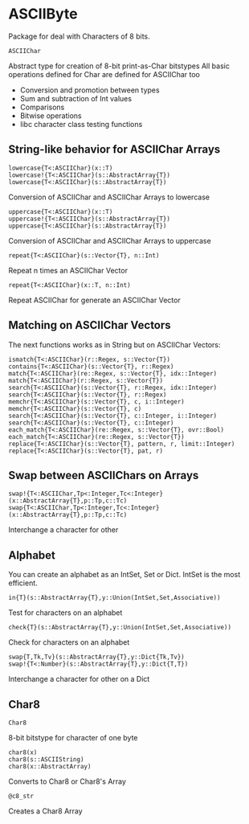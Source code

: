 ASCIIByte
=========

Package for deal with Characters of 8 bits.

	ASCIIChar

Abstract type for creation of 8-bit print-as-Char bitstypes
All basic operations defined for Char are defined for ASCIIChar too
* Conversion and promotion between types
* Sum and subtraction of Int values
* Comparisons
* Bitwise operations
* libc character class testing functions

String-like behavior for ASCIIChar Arrays
-----------------------------------------

	lowercase{T<:ASCIIChar}(x::T)
	lowercase!{T<:ASCIIChar}(s::AbstractArray{T})
	lowercase{T<:ASCIIChar}(s::AbstractArray{T})

Conversion of ASCIIChar and ASCIIChar Arrays to lowercase

	uppercase{T<:ASCIIChar}(x::T)
	uppercase!{T<:ASCIIChar}(s::AbstractArray{T})
	uppercase{T<:ASCIIChar}(s::AbstractArray{T})

Conversion of ASCIIChar and ASCIIChar Arrays to uppercase

	repeat{T<:ASCIIChar}(s::Vector{T}, n::Int)

Repeat n times an ASCIIChar Vector

	repeat{T<:ASCIIChar}(x::T, n::Int)

Repeat ASCIIChar for generate an ASCIIChar Vector

Matching on ASCIIChar Vectors
----------------------------

The next functions works as in String but on ASCIIChar Vectors:

	ismatch{T<:ASCIIChar}(r::Regex, s::Vector{T})
	contains{T<:ASCIIChar}(s::Vector{T}, r::Regex)
	match{T<:ASCIIChar}(re::Regex, s::Vector{T}, idx::Integer)
	match{T<:ASCIIChar}(r::Regex, s::Vector{T})
	search{T<:ASCIIChar}(s::Vector{T}, r::Regex, idx::Integer)
	search{T<:ASCIIChar}(s::Vector{T}, r::Regex)
	memchr{T<:ASCIIChar}(s::Vector{T}, c, i::Integer)
	memchr{T<:ASCIIChar}(s::Vector{T}, c)
	search{T<:ASCIIChar}(s::Vector{T}, c::Integer, i::Integer)
	search{T<:ASCIIChar}(s::Vector{T}, c::Integer)
	each_match{T<:ASCIIChar}(re::Regex, s::Vector{T}, ovr::Bool)
	each_match{T<:ASCIIChar}(re::Regex, s::Vector{T})
	replace{T<:ASCIIChar}(s::Vector{T}, pattern, r, limit::Integer)
	replace{T<:ASCIIChar}(s::Vector{T}, pat, r)

Swap between ASCIIChars on Arrays
---------------------------------

	swap!{T<:ASCIIChar,Tp<:Integer,Tc<:Integer}(x::AbstractArray{T},p::Tp,c::Tc)
	swap{T<:ASCIIChar,Tp<:Integer,Tc<:Integer}(x::AbstractArray{T},p::Tp,c::Tc)

Interchange a character for other

Alphabet
--------

You can create an alphabet as an IntSet, Set or Dict.
IntSet is the most efficient.

	in{T}(s::AbstractArray{T},y::Union(IntSet,Set,Associative))

Test for characters on an alphabet

	check{T}(s::AbstractArray{T},y::Union(IntSet,Set,Associative))

Check for characters on an alphabet

	swap{T,Tk,Tv}(s::AbstractArray{T},y::Dict{Tk,Tv})
	swap!{T<:Number}(s::AbstractArray{T},y::Dict{T,T})

Interchange a character for other on a Dict

Char8
-----

	Char8

8-bit bitstype for character of one byte

	char8(x)
	char8(s::ASCIIString)
	char8(x::AbstractArray)

Converts to Char8 or Char8's Array

	@c8_str

Creates a Char8 Array
